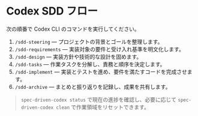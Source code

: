 # Codex SDD フロー

次の順番で Codex CLI のコマンドを実行してください。

1. `/sdd-steering` — プロジェクトの背景とゴールを整理します。
2. `/sdd-requirements` — 実装対象の要件と受け入れ基準を明文化します。
3. `/sdd-design` — 実装方針や技術的な設計を固めます。
4. `/sdd-tasks` — 作業タスクを分解し、責務と順序を決定します。
5. `/sdd-implement` — 実装とテストを進め、要件を満たすコードを完成させます。
6. `/sdd-archive` — まとめと振り返りを記録し、成果を共有します。

> `spec-driven-codex status` で現在の進捗を確認し、必要に応じて `spec-driven-codex clean` で作業領域をリセットできます。
